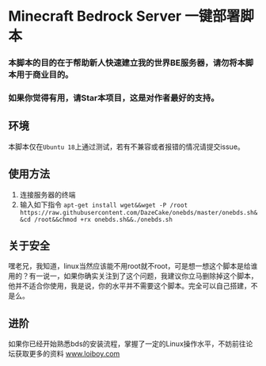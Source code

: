 # Minecraft Bedrock Server 一键部署脚本


### **本脚本的目的在于帮助新人快速建立我的世界BE服务器，请勿将本脚本用于商业目的。**
### **如果你觉得有用，请Star本项目，这是对作者最好的支持。**
  
  
 
## 环境

本脚本仅在`Ubuntu 18`上通过测试，若有不兼容或者报错的情况请提交issue。


## 使用方法

1. 连接服务器的终端
2. 输入如下指令 `apt-get install wget&&wget -P /root https://raw.githubusercontent.com/DazeCake/onebds/master/onebds.sh&&cd /root&&chmod +rx onebds.sh&&./onebds.sh`

## 关于安全

嘿老兄，我知道，linux当然应该能不用root就不root，可是想一想这个脚本是给谁用的？有一说一，如果你确实关注到了这个问题，我建议你立马删除掉这个脚本，他并不适合你使用，我是说，你的水平并不需要这个脚本。完全可以自己搭建，不是么。

## 进阶

如果你已经开始熟悉bds的安装流程，掌握了一定的Linux操作水平，不妨前往论坛获取更多的资料 www.loiboy.com
